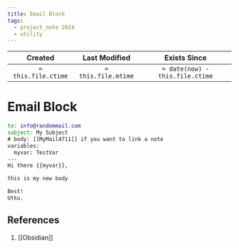 ```yaml
---
title: Email Block
tags:
  - project_note 2024
  - utility
---
```

|     Created      |  Last Modified   |       Exists Since        |
|:----------------:|:----------------:|:----------------:|
| `= this.file.ctime` | `= this.file.mtime` | `= date(now) - this.file.ctime`|

# Email Block
```email
to: info@randommail.com
subject: My Subject
# body: [[MyMail4711]] if you want to link a note
variables:
  myvar: TestVar
---
Hi there {{myvar}},

this is my new body

Best!
Utku.
```

## References
1. [[Obsidian]]